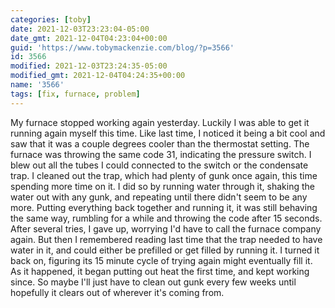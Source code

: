 ```yaml
---
categories: [toby]
date: 2021-12-03T23:23:04-05:00
date_gmt: 2021-12-04T04:23:04+00:00
guid: 'https://www.tobymackenzie.com/blog/?p=3566'
id: 3566
modified: 2021-12-03T23:24:35-05:00
modified_gmt: 2021-12-04T04:24:35+00:00
name: '3566'
tags: [fix, furnace, problem]
---
```


My furnace stopped working again yesterday.  Luckily I was able to get it running again myself this time.<!--more-->  Like last time, I noticed it being a bit cool and saw that it was a couple degrees cooler than the thermostat setting.  The furnace was throwing the same code 31, indicating the pressure switch.  I blew out all the tubes I could connected to the switch or the condensate trap.  I cleaned out the trap, which had plenty of gunk once again, this time spending more time on it.  I did so by running water through it, shaking the water out with any gunk, and repeating until there didn't seem to be any more.  Putting everything back together and running it, it was still behaving the same way, rumbling for a while and throwing the code after 15 seconds.  After several tries, I gave up, worrying I'd have to call the furnace company again.  But then I remembered reading last time that the trap needed to have water in it, and could either be prefilled or get filled by running it.  I turned it back on, figuring its 15 minute cycle of trying again might eventually fill it.  As it happened, it began putting out heat the first time, and kept working since.  So maybe I'll just have to clean out gunk every few weeks until hopefully it clears out of wherever it's coming from.

